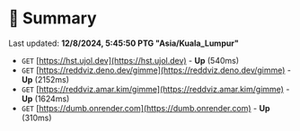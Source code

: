 # 📖 Summary
Last updated: **12/8/2024, 5:45:50 PTG "Asia/Kuala_Lumpur"**

- `GET` [https://hst.ujol.dev](https://hst.ujol.dev) - **Up** (540ms)
- `GET` [https://reddviz.deno.dev/gimme](https://reddviz.deno.dev/gimme) - **Up** (2152ms)
- `GET` [https://reddviz.amar.kim/gimme](https://reddviz.amar.kim/gimme) - **Up** (1624ms)
- `GET` [https://dumb.onrender.com](https://dumb.onrender.com) - **Up** (310ms)

